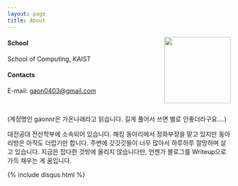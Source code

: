 ```yaml
---
layout: page
title: About
---
```


<img style="float: right; width: 150px;" src="{{ site.baseurl }}/images/About_me.png">

#### School
School of Computing, KAIST

#### Contacts
E-mail: <a href = "mailto:gaon0403@gmail.com">gaon0403@gmail.com</a>

<br clear = "left">

<span class="italics">(계정명인 gaonnr은 가온나래라고 읽습니다. 길게 풀어서 쓰면 별로 안좋더라구요....)</span>

대전공대 전산학부에 소속되어 있습니다.
해킹 동아리에서 정화부장을 맡고 있지만 동아리방은 아직도 더럽기만 합니다.
주변에 갓갓갓들이 너무 많아서 하루하루 절망하며 살고 있습니다.
지금은 잡다한 것밖에 올리지 않습니다만, 언젠가 블로그를 Writeup으로 가득 채우는 게 꿈입니다.

{% include disqus.html %}
